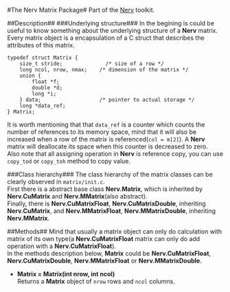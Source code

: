 #The Nerv Matrix Package#
Part of the [Nerv](../README.md) toolkit.

##Description##
###Underlying structure###
In the begining is could be useful to know something about the underlying structure of a __Nerv__ matrix.  
Every matrix object is a encapsulation of a C struct that describes the attributes of this matrix.  
```
typedef struct Matrix {
    size_t stride;              /* size of a row */
    long ncol, nrow, nmax;    /* dimension of the matrix */
    union {
        float *f;
        double *d;
        long *i;
    } data;                   /* pointer to actual storage */
    long *data_ref;
} Matrix;
```
It is worth mentioning that that `data_ref` is a counter which counts the number of references to its memory space, mind that it will also be increased when a row of the matrix is referenced(`col = m[2]`). A __Nerv__ matrix will deallocate its space when this counter is decreased to zero.   
Also note that all assigning operation in __Nerv__ is reference copy, you can use `copy_tod` or `copy_toh` method to copy value.

###Class hierarchy###
The class hierarchy of the matrix classes can be clearly observed in `matrix/init.c`.   
First there is a abstract base class __Nerv.Matrix__, which is inherited by __Nerv.CuMatrix__ and __Nerv.MMatrix__(also abstract).  
Finally, there is __Nerv.CuMatrixFloat__, __Nerv.CuMatrixDouble__, inheriting __Nerv.CuMatrix__, and __Nerv.MMatrixFloat__, __Nerv.MMatrixDouble__, inheriting __Nerv.MMatrix__.

##Methods##
Mind that usually a matrix object can only do calculation with matrix of its own type(a __Nerv.CuMatrixFloat__ matrix can only do add operation with a __Nerv.CuMatrixFloat__).  
In the methods description below, __Matrix__ could be __Nerv.CuMatrixFloat__, __Nerv.CuMatrixDouble__, __Nerv.MMatrixFloat__ or __Nerv.MMatrixDouble__.   
* __Matrix = Matrix(int nrow, int ncol)__  
Returns a __Matrix__ object of `nrow` rows and `ncol` columns.